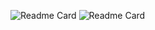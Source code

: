 ![Readme Card](https://github-readme-stats.vercel.app/api?username=Saadelamali&show_icons=true&theme=radical)
![Readme Card](https://github-readme-stats.vercel.app/api/top-langs/?username=Saadelamali&show_icons=true&theme=radical)

